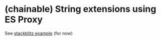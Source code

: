 # (chainable) String extensions using ES Proxy

See [stackblitz example](https://stackblitz.com/edit/js-viwrvz?file=index.js) (for now)
